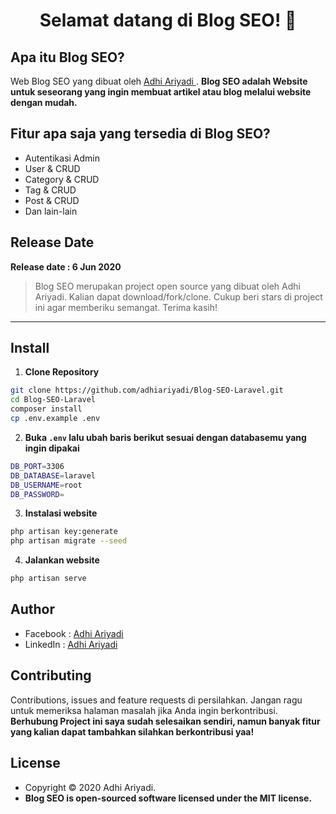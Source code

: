 <h1 align="center">Selamat datang di Blog SEO! 👋</h1>

## Apa itu Blog SEO?

Web Blog SEO yang dibuat oleh <a href="https://github.com/adhiariyadi"> Adhi Ariyadi </a>. **Blog SEO adalah Website untuk seseorang yang ingin membuat artikel atau blog melalui website dengan mudah.**

## Fitur apa saja yang tersedia di Blog SEO?

-   Autentikasi Admin
-   User & CRUD
-   Category & CRUD
-   Tag & CRUD
-   Post & CRUD
-   Dan lain-lain

## Release Date

**Release date : 6 Jun 2020**

> Blog SEO merupakan project open source yang dibuat oleh Adhi Ariyadi. Kalian dapat download/fork/clone. Cukup beri stars di project ini agar memberiku semangat. Terima kasih!

---

## Install

1. **Clone Repository**

```bash
git clone https://github.com/adhiariyadi/Blog-SEO-Laravel.git
cd Blog-SEO-Laravel
composer install
cp .env.example .env
```

2. **Buka `.env` lalu ubah baris berikut sesuai dengan databasemu yang ingin dipakai**

```bash
DB_PORT=3306
DB_DATABASE=laravel
DB_USERNAME=root
DB_PASSWORD=
```

3. **Instalasi website**

```bash
php artisan key:generate
php artisan migrate --seed
```

4. **Jalankan website**

```bash
php artisan serve
```

## Author

-   Facebook : <a href="https://web.facebook.com/adhiariyadi.me/"> Adhi Ariyadi</a>
-   LinkedIn : <a href="https://www.linkedin.com/in/adhiariyadi/"> Adhi Ariyadi</a>

## Contributing

Contributions, issues and feature requests di persilahkan.
Jangan ragu untuk memeriksa halaman masalah jika Anda ingin berkontribusi. **Berhubung Project ini saya sudah selesaikan sendiri, namun banyak fitur yang kalian dapat tambahkan silahkan berkontribusi yaa!**

## License

-   Copyright © 2020 Adhi Ariyadi.
-   **Blog SEO is open-sourced software licensed under the MIT license.**

